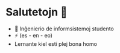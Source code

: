 # Salutetojn 👋

- 🌱 Inĝenierio de informsistemoj studento
- ⚡ (es - en - eo)
- Lernante kiel esti plej bona homo

